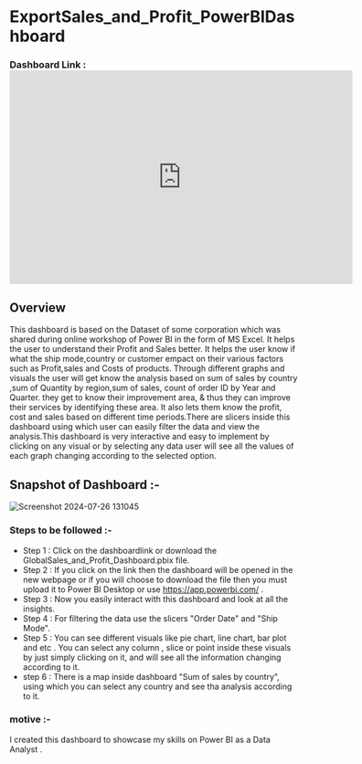 # ExportSales_and_Profit_PowerBIDashboard

### Dashboard Link : <iframe title="GlobalSales_and_Profit_Dashboard" width="600" height="373.5" src="https://app.powerbi.com/view?r=eyJrIjoiZDY4MDg5ZTMtYzNmNi00MjFlLWJiMDAtZDRhZGIwYWRhMGU4IiwidCI6ImE2ZGJkZGRlLTU3OTgtNGViYS1hNWE4LTc4ODA3ZTgyZDllYiJ9" frameborder="0" allowFullScreen="true"></iframe>

## Overview 

This dashboard is based on the Dataset of some corporation which was shared during online workshop of Power BI in the form of MS Excel. It helps the user to understand their Profit and Sales better. It helps the user know if what the ship mode,country or customer empact on their various factors such as Profit,sales and Costs of products. Through different graphs and visuals the user will get know the analysis based on sum of sales by country ,sum of Quantity by region,sum of sales, count of order ID by Year and Quarter. they get to know their improvement area, & thus they can improve their services by identifying these area. It also lets them know the profit, cost and sales based on different time periods.There are slicers inside this dashboard using which user can easily filter the data and view the analysis.This dashboard is very interactive and easy to implement by clicking on any visual or by selecting any data user will see all the values of each graph changing according to the selected option.

## Snapshot of Dashboard :-



![Screenshot 2024-07-26 131045](https://github.com/user-attachments/assets/e9091fe0-3c79-42aa-be37-618186abf693)


### Steps to be followed :-

- Step 1 : Click on the dashboardlink or download the GlobalSales_and_Profit_Dashboard.pbix file.
- Step 2 : If you click on the link then the dashboard will be opened in the new webpage or if you will choose to download the file then you must upload it to Power BI Desktop or use https://app.powerbi.com/ .
- Step 3 : Now you easily interact with this dashboard and look at all the insights.
- Step 4 : For filtering the data use the slicers "Order Date" and "Ship Mode".
- Step 5 : You can see different visuals like pie chart, line chart, bar plot and etc . You can select any column , slice or point inside these visuals by just simply clicking on it, and will see all the information changing according to it.
- step 6 : There is a map inside dashboard "Sum of sales by country", using which you can select any country and see tha analysis according to it.

### motive :-

I created this dashboard to showcase my skills on Power BI as a Data Analyst .
